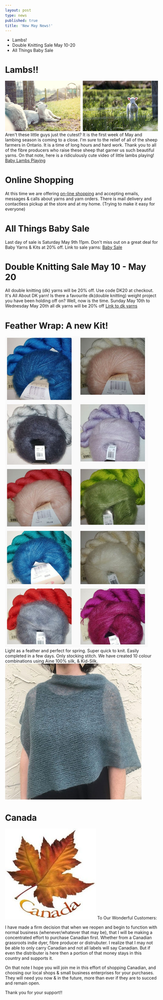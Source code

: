 ```yaml
---
layout: post
type: news
published: true
title: 'New May News!'
---
```

- Lambs!
- Double Knitting Sale May 10-20
- All Things Baby Sale

<h1>Lambs!!</h1>
<img src="/img/maynewssheep.jpg" />
Aren't these little guys just the cutest?
It is the first week of May and lambing season is coming to a close. I'm sure to the relief of all of the sheep farmers in Ontario. It is a time of long hours and hard work. Thank you to all of the fibre producers who raise these sheep that garner us such beautiful yarns. On that note, here is a ridiculously cute video of little lambs playing!
<a href="https://woolandsilkco.us11.list-manage.com/track/click?u=b948a6c6bf914edca957eadf1&id=42b0bb66a6&e=5dbcc3b01d">Baby Lambs Playing</a>

<h1>Online Shopping</h1>
At this time we are offering <a href="https://woolandsilkco.us11.list-manage.com/track/click?u=b948a6c6bf914edca957eadf1&id=f86e8a3a7e&e=5dbcc3b01d">on-line shopping</a> and accepting emails, messages & calls about yarns and yarn orders. There is mail delivery and contactless pickup at the store and at my home. (Trying to make it easy for everyone) 

<h1>All Things Baby Sale</h1>
Last day of sale is Saturday May 9th 11pm. 
Don't miss out on a great deal for Baby
Yarns & Kits at 20% off. 
Link to sale yarns:  <a href="https://woolandsilkco.us11.list-manage.com/track/click?u=b948a6c6bf914edca957eadf1&id=6a7fb5104a&e=5dbcc3b01d">Baby Sale</a>

<h1>Double Knitting Sale May 10 - May 20</h1>
All double knitting (dk) yarns will be 20% off. Use code DK20 at checkout.
It's All About DK yarn!
Is there a favourite dk(double knitting) weight project you have been holding off on?  Well, now is the time.
Sunday May 10th to Wednesday May 20th all dk yarns will be 20% off
<a href="https://woolandsilkco.us11.list-manage.com/track/click?u=b948a6c6bf914edca957eadf1&id=b650ee202e&e=5dbcc3b01d">Link to dk yarns</a>

<h1>Feather Wrap: A new Kit!</h1>
<img src="/img/maynewswool.jpg"/> Light as a feather and perfect for spring. Super quick to knit. Easily completed in a few days. Only stocking stitch. We have created 10 colour combinations using Aine 100% silk, & Kid-Silk.   
<img src="/img/maynewsshawl.jpg" />

<h1>Canada</h1>
<img src="/img/maynewscanada.jpg" />
To Our Wonderful Customers:

I have made a firm decision that when we reopen and begin to function with normal business (whenever/whatever that may be), that I will be making a concentrated effort to purchase Canadian first. Whether from a Canadian grassroots indie dyer, fibre producer or distrubuter. I realize that I may not be able to only carry Canadian and not all labels will say Canadian. But if even the distributer is here then a portion of that money stays in this country and supports it.
 
On that note I hope you will join me in this effort of shopping Canadian, and choosing our local shops & small business enterprises for your purchases. They will need you now & in the future, more than ever if they are to succed and remain open.

Thank you for your support!! 
